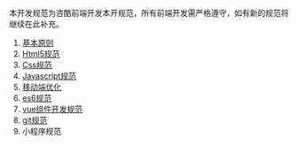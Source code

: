 

本开发规范为咨酷前端开发本开规范，所有前端开发需严格遵守，如有新的规范将继续在此补充。

1. [基本原则](01.基本原则.md)
2. [Html5规范](02.Html5规范.md)
3. [Css规范](03.Css规范.md)
4. [Javascript规范](Javascript规范.md)
5. [移动端优化](05.移动端优化.md)
6. [es6规范](06.es6规范.md)
7. [vue组件开发规范](07.vue组件开发规范.md)
8. [git规范](08.git规范.md)
9. 小程序规范

